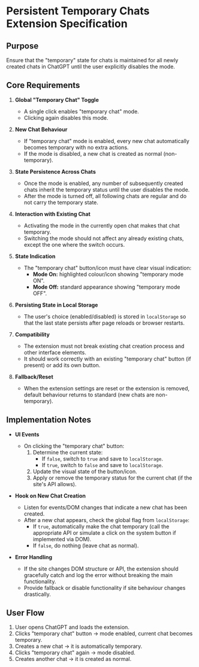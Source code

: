 # Persistent Temporary Chats Extension Specification

## Purpose
Ensure that the "temporary" state for chats is maintained for all newly created chats in ChatGPT until the user explicitly disables the mode.

## Core Requirements

1. **Global "Temporary Chat" Toggle**
   - A single click enables "temporary chat" mode.
   - Clicking again disables this mode.

2. **New Chat Behaviour**
   - If "temporary chat" mode is enabled, every new chat automatically becomes temporary with no extra actions.
   - If the mode is disabled, a new chat is created as normal (non-temporary).

3. **State Persistence Across Chats**
   - Once the mode is enabled, any number of subsequently created chats inherit the temporary status until the user disables the mode.
   - After the mode is turned off, all following chats are regular and do not carry the temporary state.

4. **Interaction with Existing Chat**
   - Activating the mode in the currently open chat makes that chat temporary.
   - Switching the mode should not affect any already existing chats, except the one where the switch occurs.

5. **State Indication**
   - The "temporary chat" button/icon must have clear visual indication:
     - **Mode On:** highlighted colour/icon showing "temporary mode ON".
     - **Mode Off:** standard appearance showing "temporary mode OFF".

6. **Persisting State in Local Storage**
   - The user's choice (enabled/disabled) is stored in `localStorage` so that the last state persists after page reloads or browser restarts.

7. **Compatibility**
   - The extension must not break existing chat creation process and other interface elements.
   - It should work correctly with an existing "temporary chat" button (if present) or add its own button.

8. **Fallback/Reset**
   - When the extension settings are reset or the extension is removed, default behaviour returns to standard (new chats are non-temporary).

## Implementation Notes

- **UI Events**
  - On clicking the "temporary chat" button:
    1. Determine the current state:
       - If `false`, switch to `true` and save to `localStorage`.
       - If `true`, switch to `false` and save to `localStorage`.
    2. Update the visual state of the button/icon.
    3. Apply or remove the temporary status for the current chat (if the site's API allows).

- **Hook on New Chat Creation**
  - Listen for events/DOM changes that indicate a new chat has been created.
  - After a new chat appears, check the global flag from `localStorage`:
    - If `true`, automatically make the chat temporary (call the appropriate API or simulate a click on the system button if implemented via DOM).
    - If `false`, do nothing (leave chat as normal).

- **Error Handling**
  - If the site changes DOM structure or API, the extension should gracefully catch and log the error without breaking the main functionality.
  - Provide fallback or disable functionality if site behaviour changes drastically.

## User Flow

1. User opens ChatGPT and loads the extension.
2. Clicks "temporary chat" button → mode enabled, current chat becomes temporary.
3. Creates a new chat → it is automatically temporary.
4. Clicks "temporary chat" again → mode disabled.
5. Creates another chat → it is created as normal.
